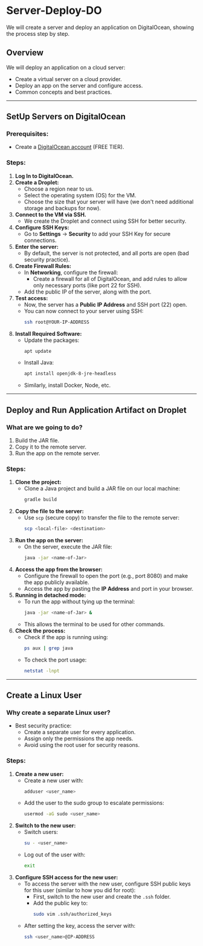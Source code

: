 # Server-Deploy-DO

We will create a server and deploy an application on DigitalOcean, showing the process step by step.

## Overview
We will deploy an application on a cloud server:
- Create a virtual server on a cloud provider.
- Deploy an app on the server and configure access.
- Common concepts and best practices.

---

## SetUp Servers on DigitalOcean

### Prerequisites:
- Create a [DigitalOcean account](https://www.digitalocean.com/) (FREE TIER).

### Steps:
1. **Log In to DigitalOcean.**
2. **Create a Droplet:**
   - Choose a region near to us.
   - Select the operating system (OS) for the VM.
   - Choose the size that your server will have (we don't need additional storage and backups for now).
3. **Connect to the VM via SSH.**
   - We create the Droplet and connect using SSH for better security.
4. **Configure SSH Keys:**
   - Go to **Settings** -> **Security** to add your SSH Key for secure connections.
5. **Enter the server:**
   - By default, the server is not protected, and all ports are open (bad security practice).
6. **Create Firewall Rules:**
   - In **Networking**, configure the firewall:
     - Create a firewall for all of DigitalOcean, and add rules to allow only necessary ports (like port 22 for SSH).
   - Add the public IP of the server, along with the port.
7. **Test access:**
   - Now, the server has a **Public IP Address** and SSH port (22) open.
   - You can now connect to your server using SSH:
     ```bash
     ssh root@YOUR-IP-ADDRESS
     ```
8. **Install Required Software:**
   - Update the packages:
     ```bash
     apt update
     ```
   - Install Java:
     ```bash
     apt install openjdk-8-jre-headless
     ```
   - Similarly, install Docker, Node, etc.

---

## Deploy and Run Application Artifact on Droplet

### What are we going to do?
1. Build the JAR file.
2. Copy it to the remote server.
3. Run the app on the remote server.

### Steps:
1. **Clone the project:**
   - Clone a Java project and build a JAR file on our local machine:
     ```bash
     gradle build
     ```
2. **Copy the file to the server:**
   - Use `scp` (secure copy) to transfer the file to the remote server:
     ```bash
     scp <local-file> <destination>
     ```
3. **Run the app on the server:**
   - On the server, execute the JAR file:
     ```bash
     java -jar <name-of-Jar>
     ```
4. **Access the app from the browser:**
   - Configure the firewall to open the port (e.g., port 8080) and make the app publicly available.
   - Access the app by pasting the **IP Address** and port in your browser.
5. **Running in detached mode:**
   - To run the app without tying up the terminal:
     ```bash
     java -jar <name-of-Jar> &
     ```
   - This allows the terminal to be used for other commands.
6. **Check the process:**
   - Check if the app is running using:
     ```bash
     ps aux | grep java
     ```
   - To check the port usage:
     ```bash
     netstat -lnpt
     ```

---

## Create a Linux User

### Why create a separate Linux user?
- Best security practice: 
   - Create a separate user for every application.
   - Assign only the permissions the app needs.
   - Avoid using the root user for security reasons.

### Steps:
1. **Create a new user:**
   - Create a new user with:
     ```bash
     adduser <user_name>
     ```
   - Add the user to the sudo group to escalate permissions:
     ```bash
     usermod -aG sudo <user_name>
     ```
2. **Switch to the new user:**
   - Switch users:
     ```bash
     su - <user_name>
     ```
   - Log out of the user with:
     ```bash
     exit
     ```
3. **Configure SSH access for the new user:**
   - To access the server with the new user, configure SSH public keys for this user (similar to how you did for root):
     - First, switch to the new user and create the `.ssh` folder.
     - Add the public key to:
       ```bash
       sudo vim .ssh/authorized_keys
       ```
   - After setting the key, access the server with:
     ```bash
     ssh <user_name>@IP-ADDRESS
     ```

